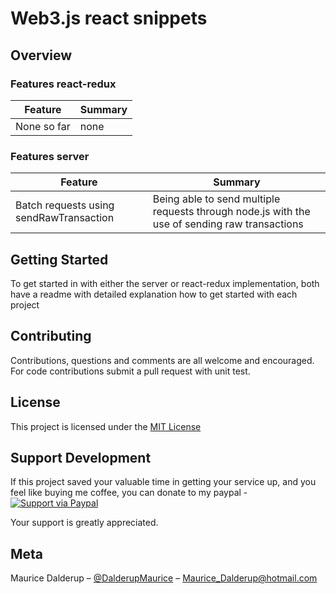 # Web3.js react snippets

## Overview

### Features react-redux

| Feature                                | Summary                                                                                                                                                                                                                                                     |
|----------------------------------------|-------------------------------------------------------------------------------------------------------------------------------------------------------------------------------------------------------------------------------------------------------------|
| None so far |  none |


### Features server

| Feature                                | Summary                                                                                                                                                                                                                                                     |
|----------------------------------------|-------------------------------------------------------------------------------------------------------------------------------------------------------------------------------------------------------------------------------------------------------------|
| Batch requests using sendRawTransaction| Being able to send multiple requests through node.js with the use of sending raw transactions  |


## Getting Started

To get started in with either the server or react-redux implementation, both have a readme with detailed explanation how to get started with each project

## Contributing

Contributions, questions and comments are all welcome and encouraged. For code contributions submit a pull request with unit test.

## License
This project is licensed under the [MIT License](https://github.com/dalderupmaurice/web3.js-snippets/blob/master/LICENSE)

## Support Development
If this project saved your valuable time in getting your service up, and you feel like buying me coffee, you can donate to my paypal - [![Support via Paypal](https://img.shields.io/badge/support-paypal-yellowgreen.svg?style=flat-square)](paypal.me/MauriceDalderup)

Your support is greatly appreciated.

## Meta

Maurice Dalderup – [@DalderupMaurice](https://twitter.com/MauriceDalderup) – Maurice_Dalderup@hotmail.com

